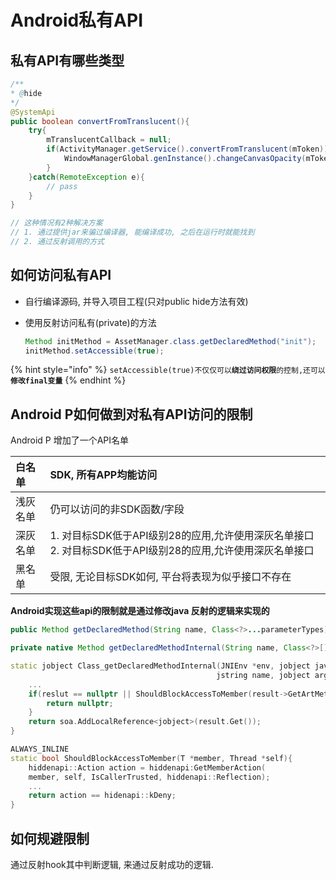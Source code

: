# Android私有API

## 私有API有哪些类型

```java
/**
* @hide
*/
@SystemApi
public boolean convertFromTranslucent(){
    try{
        mTranslucentCallback = null;
        if(ActivityManager.getService().convertFromTranslucent(mToken)){
            WindowManagerGlobal.genInstance().changeCanvasOpacity(mToken, true);
        }
    }catch(RemoteException e){
        // pass
    }
}

// 这种情况有2种解决方案
// 1. 通过提供jar来骗过编译器, 能编译成功, 之后在运行时就能找到
// 2. 通过反射调用的方式
```

## 如何访问私有API

* 自行编译源码, 并导入项目工程\(只对public hide方法有效\)
* 使用反射访问私有\(private\)的方法

  ```java
  Method initMethod = AssetManager.class.getDeclaredMethod("init");
  initMethod.setAccessible(true);
  ```

{% hint style="info" %}
`setAccessible(true)不仅仅可以`**`绕过访问权限`**`的控制,还可以`**`修改final变量`**
{% endhint %}

## Android P如何做到对私有API访问的限制

Android P 增加了一个API名单

| 白名单 | SDK, 所有APP均能访问 |
| :--- | :--- |
| 浅灰名单 | 仍可以访问的非SDK函数/字段 |
| 深灰名单 | 1. 对目标SDK低于API级别28的应用,允许使用深灰名单接口  2. 对目标SDK低于API级别28的应用,允许使用深灰名单接口 |
| 黑名单 | 受限, 无论目标SDK如何, 平台将表现为似乎接口不存在 |

**Android实现这些api的限制就是通过修改java 反射的逻辑来实现的**

```java
public Method getDeclaredMethod(String name, Class<?>...parameterTypes)
```

```java
private native Method getDeclaredMethodInternal(String name, Class<?>[] args);
```

```cpp
static jobject Class_getDeclaredMethodInternal(JNIEnv *env, jobject javaThis, 
                                              jstring name, jobject args){
    ...
    if(reslut == nullptr || ShouldBlockAccessToMember(result->GetArtMethod(), soa.Self())){
        return nullptr;
    }
    return soa.AddLocalReference<jobject>(result.Get());
}
```

```cpp
ALWAYS_INLINE
static bool ShouldBlockAccessToMember(T *member, Thread *self){
    hiddenapi::Action action = hiddenapi:GetMemberAction(
    member, self, IsCallerTrusted, hiddenapi::Reflection);
    ...
    return action == hidenapi::kDeny;
}
```

## 如何规避限制

通过反射hook其中判断逻辑, 来通过反射成功的逻辑.


